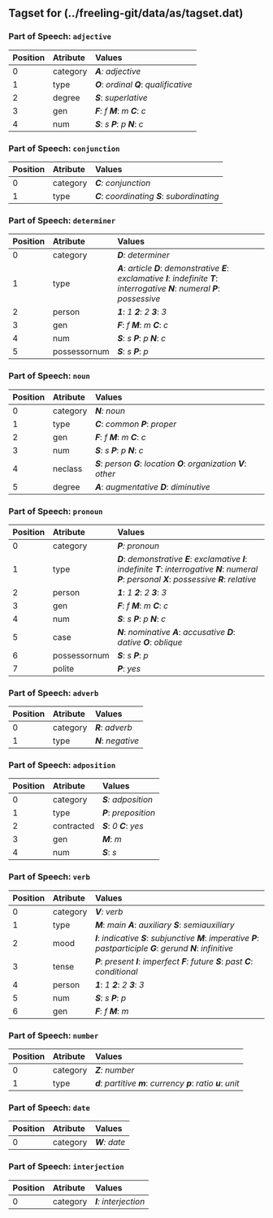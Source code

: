 ## Tagset for (../freeling-git/data/as/tagset.dat)

### Part of Speech: `adjective`
| Position | Atribute | Values |
|:----     |:----     |:----   |
| 0        | category | _**A**: adjective_ |
| 1 | type |   _**O**_: _ordinal_   _**Q**_: _qualificative_ |
| 2 | degree |   _**S**_: _superlative_ |
| 3 | gen |   _**F**_: _f_   _**M**_: _m_   _**C**_: _c_ |
| 4 | num |   _**S**_: _s_   _**P**_: _p_   _**N**_: _c_ |
### Part of Speech: `conjunction`
| Position | Atribute | Values |
|:----     |:----     |:----   |
| 0        | category | _**C**: conjunction_ |
| 1 | type |   _**C**_: _coordinating_   _**S**_: _subordinating_ |
### Part of Speech: `determiner`
| Position | Atribute | Values |
|:----     |:----     |:----   |
| 0        | category | _**D**: determiner_ |
| 1 | type |   _**A**_: _article_   _**D**_: _demonstrative_   _**E**_: _exclamative_   _**I**_: _indefinite_   _**T**_: _interrogative_   _**N**_: _numeral_   _**P**_: _possessive_ |
| 2 | person |   _**1**_: _1_   _**2**_: _2_   _**3**_: _3_ |
| 3 | gen |   _**F**_: _f_   _**M**_: _m_   _**C**_: _c_ |
| 4 | num |   _**S**_: _s_   _**P**_: _p_   _**N**_: _c_ |
| 5 | possessornum |   _**S**_: _s_   _**P**_: _p_ |
### Part of Speech: `noun`
| Position | Atribute | Values |
|:----     |:----     |:----   |
| 0        | category | _**N**: noun_ |
| 1 | type |   _**C**_: _common_   _**P**_: _proper_ |
| 2 | gen |   _**F**_: _f_   _**M**_: _m_   _**C**_: _c_ |
| 3 | num |   _**S**_: _s_   _**P**_: _p_   _**N**_: _c_ |
| 4 | neclass |   _**S**_: _person_   _**G**_: _location_   _**O**_: _organization_   _**V**_: _other_ |
| 5 | degree |   _**A**_: _augmentative_   _**D**_: _diminutive_ |
### Part of Speech: `pronoun`
| Position | Atribute | Values |
|:----     |:----     |:----   |
| 0        | category | _**P**: pronoun_ |
| 1 | type |   _**D**_: _demonstrative_   _**E**_: _exclamative_   _**I**_: _indefinite_   _**T**_: _interrogative_   _**N**_: _numeral_   _**P**_: _personal_   _**X**_: _possessive_   _**R**_: _relative_ |
| 2 | person |   _**1**_: _1_   _**2**_: _2_   _**3**_: _3_ |
| 3 | gen |   _**F**_: _f_   _**M**_: _m_   _**C**_: _c_ |
| 4 | num |   _**S**_: _s_   _**P**_: _p_   _**N**_: _c_ |
| 5 | case |   _**N**_: _nominative_   _**A**_: _accusative_   _**D**_: _dative_   _**O**_: _oblique_ |
| 6 | possessornum |   _**S**_: _s_   _**P**_: _p_ |
| 7 | polite |   _**P**_: _yes_ |
### Part of Speech: `adverb`
| Position | Atribute | Values |
|:----     |:----     |:----   |
| 0        | category | _**R**: adverb_ |
| 1 | type |   _**N**_: _negative_ |
### Part of Speech: `adposition`
| Position | Atribute | Values |
|:----     |:----     |:----   |
| 0        | category | _**S**: adposition_ |
| 1 | type |   _**P**_: _preposition_ |
| 2 | contracted |   _**S**_: _0_   _**C**_: _yes_ |
| 3 | gen |   _**M**_: _m_ |
| 4 | num |   _**S**_: _s_ |
### Part of Speech: `verb`
| Position | Atribute | Values |
|:----     |:----     |:----   |
| 0        | category | _**V**: verb_ |
| 1 | type |   _**M**_: _main_   _**A**_: _auxiliary_   _**S**_: _semiauxiliary_ |
| 2 | mood |   _**I**_: _indicative_   _**S**_: _subjunctive_   _**M**_: _imperative_   _**P**_: _pastparticiple_   _**G**_: _gerund_   _**N**_: _infinitive_ |
| 3 | tense |   _**P**_: _present_   _**I**_: _imperfect_   _**F**_: _future_   _**S**_: _past_   _**C**_: _conditional_ |
| 4 | person |   _**1**_: _1_   _**2**_: _2_   _**3**_: _3_ |
| 5 | num |   _**S**_: _s_   _**P**_: _p_ |
| 6 | gen |   _**F**_: _f_   _**M**_: _m_ |
### Part of Speech: `number`
| Position | Atribute | Values |
|:----     |:----     |:----   |
| 0        | category | _**Z**: number_ |
| 1 | type |   _**d**_: _partitive_   _**m**_: _currency_   _**p**_: _ratio_   _**u**_: _unit_ |
### Part of Speech: `date`
| Position | Atribute | Values |
|:----     |:----     |:----   |
| 0        | category | _**W**: date_ |
### Part of Speech: `interjection`
| Position | Atribute | Values |
|:----     |:----     |:----   |
| 0        | category | _**I**: interjection_ |
